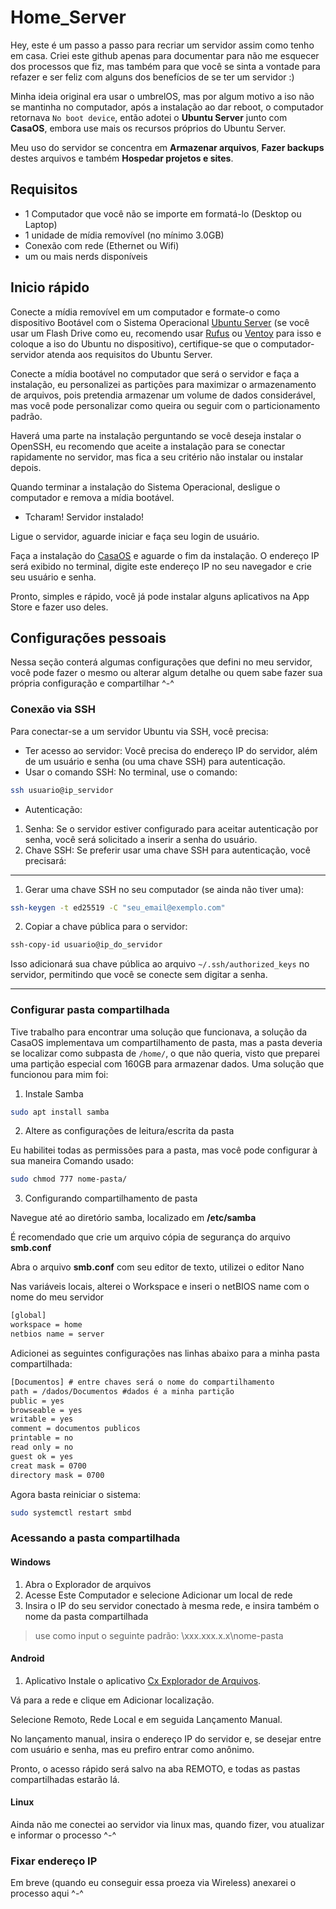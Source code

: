 # Home_Server
Hey, este é um passo a passo para recriar um servidor assim como tenho em casa.
Criei este github apenas para documentar para não me esquecer dos processos que fiz, mas também para que você se sinta a vontade para refazer e ser feliz com alguns dos benefícios de se ter um servidor :)

Minha ideia original era usar o umbrelOS, mas por algum motivo a iso não se mantinha no computador, após a instalação ao dar reboot, o computador retornava ``No boot device``, então adotei o **Ubuntu Server** junto com **CasaOS**, embora use mais os recursos próprios do Ubuntu Server.

Meu uso do servidor se concentra em **Armazenar arquivos**, **Fazer backups** destes arquivos e também **Hospedar projetos e sites**.

## Requisitos
- 1 Computador que você não se importe em formatá-lo (Desktop ou Laptop)
- 1 unidade de mídia removível (no mínimo 3.0GB)
- Conexão com rede (Ethernet ou Wifi)
- um ou mais nerds disponíveis
  
## Inicio rápido
Conecte a mídia removível em um computador e formate-o como dispositivo Bootável com o Sistema Operacional [Ubuntu Server](https://ubuntu.com/download/server#system-requirements-lts) (se você usar um Flash Drive como eu, recomendo usar [Rufus](https://rufus.ie/pt_BR/) ou [Ventoy](https://www.ventoy.net/) para isso e coloque a iso do Ubuntu no dispositivo), certifique-se que o computador-servidor atenda aos requisitos do Ubuntu Server.

Conecte a mídia bootável no computador que será o servidor e faça a instalação, eu personalizei as partições para maximizar o armazenamento de arquivos, pois pretendia armazenar um volume de dados considerável, mas você pode personalizar como queira ou seguir com o particionamento padrão.

Haverá uma parte na instalação perguntando se você deseja instalar o OpenSSH, eu recomendo que aceite a instalação para se conectar rapidamente no servidor, mas fica a seu critério não instalar ou instalar depois.

Quando terminar a instalação do Sistema Operacional, desligue o computador e remova a mídia bootável.

* Tcharam! Servidor instalado!

Ligue o servidor, aguarde iniciar e faça seu login de usuário.

Faça a instalação do [CasaOS](https://casaos.io/) e aguarde o fim da instalação. O endereço IP será exibido no terminal, digite este endereço IP no seu navegador e crie seu usuário e senha.

Pronto, simples e rápido, você já pode instalar alguns aplicativos na App Store e fazer uso deles.

## Configurações pessoais
Nessa seção conterá algumas configurações que defini no meu servidor, você pode fazer o mesmo ou alterar algum detalhe ou quem sabe fazer sua própria configuração e compartilhar ^-^

### Conexão via SSH
Para conectar-se a um servidor Ubuntu via SSH, você precisa:
* Ter acesso ao servidor: Você precisa do endereço IP do servidor, além de um usuário e senha (ou uma chave SSH) para autenticação.
* Usar o comando SSH: No terminal, use o comando:
```bash
ssh usuario@ip_servidor
```
* Autenticação:
1. Senha: Se o servidor estiver configurado para aceitar autenticação por senha, você será solicitado a inserir a senha do usuário.
2. Chave SSH: Se preferir usar uma chave SSH para autenticação, você precisará:
---
1. Gerar uma chave SSH no seu computador (se ainda não tiver uma):
```bash
ssh-keygen -t ed25519 -C "seu_email@exemplo.com"
```
2. Copiar a chave pública para o servidor:
```bash
ssh-copy-id usuario@ip_do_servidor
```
Isso adicionará sua chave pública ao arquivo `~/.ssh/authorized_keys` no servidor, permitindo que você se conecte sem digitar a senha.

---
### Configurar pasta compartilhada

Tive trabalho para encontrar uma solução que funcionava, a solução da CasaOS implementava um compartilhamento de pasta, mas a pasta deveria se localizar como subpasta de ```/home/```, o que não queria, visto que preparei uma partição especial com 160GB para armazenar dados. Uma solução que funcionou para mim foi:
1. Instale Samba
```bash
sudo apt install samba
```

2. Altere as configurações de leitura/escrita da pasta

Eu habilitei todas as permissões para a pasta, mas você pode configurar à sua maneira
Comando usado: 
```bash
sudo chmod 777 nome-pasta/
```

3. Configurando compartilhamento de pasta

Navegue até ao diretório samba, localizado em **/etc/samba**

É recomendado que crie um arquivo cópia de segurança do arquivo **smb.conf**

Abra o arquivo **smb.conf** com seu editor de texto, utilizei o editor Nano

Nas variáveis locais, alterei o Workspace e inseri o netBIOS name com o nome do meu servidor
```tex
[global]
workspace = home
netbios name = server
```

Adicionei as seguintes configurações nas linhas abaixo para a minha pasta compartilhada:
```tex
[Documentos] # entre chaves será o nome do compartilhamento
path = /dados/Documentos #dados é a minha partição
public = yes
browseable = yes
writable = yes
comment = documentos publicos
printable = no
read only = no
guest ok = yes
creat mask = 0700
directory mask = 0700
```

Agora basta reiniciar o sistema:
```bash
sudo systemctl restart smbd
```

### Acessando a pasta compartilhada

#### Windows
1. Abra o Explorador de arquivos
2. Acesse Este Computador e selecione Adicionar um local de rede
3. Insira o IP do seu servidor conectado à mesma rede, e insira também o nome da pasta compartilhada
> use como input o seguinte padrão: \\xxx.xxx.x.x\nome-pasta

#### Android
1. Aplicativo
Instale o aplicativo [Cx Explorador de Arquivos](https://play.google.com/store/apps/details?id=com.cxinventor.file.explorer&hl=pt_BR).

Vá para a rede e clique em Adicionar localização.

Selecione Remoto, Rede Local e em seguida Lançamento Manual.

No lançamento manual, insira o endereço IP do servidor e, se desejar entre com usuário e senha, mas eu prefiro entrar como anônimo.

Pronto, o acesso rápido será salvo na aba REMOTO, e todas as pastas compartilhadas estarão lá.

#### Linux

Ainda não me conectei ao servidor via linux mas, quando fizer, vou atualizar e informar o processo ^-^

### Fixar endereço IP
Em breve (quando eu conseguir essa proeza via Wireless) anexarei o processo aqui ^-^
